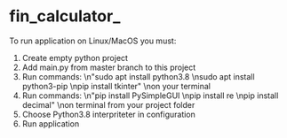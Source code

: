 # fin_calculator_

To run application on Linux/MacOS you must:
1. Create empty python project
2. Add main.py from master branch to this project      
3. Run commands:
  \n"sudo apt install python3.8
  \nsudo apt install python3-pip
  \npip install tkinter"
\non your terminal
4. Run commands:
\n"pip install PySimpleGUI
 \npip install re
 \npip install decimal"
\non terminal from your project folder
5. Choose Python3.8 interpriteter in configuration
6. Run application
